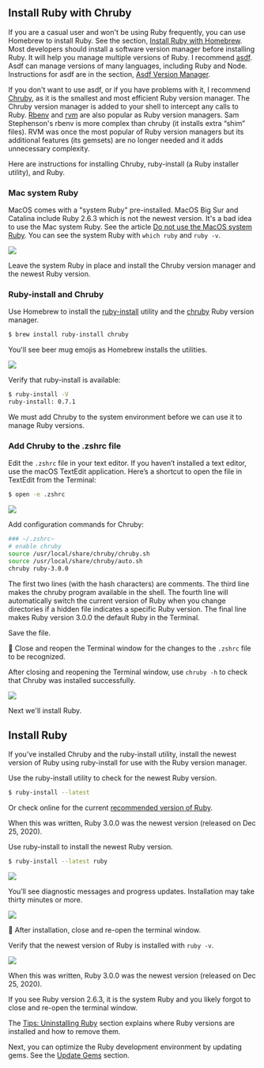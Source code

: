 ## Install Ruby with Chruby

If you are a casual user and won't be using Ruby frequently, you can use Homebrew to install Ruby. See the section, [Install Ruby with Homebrew](/ruby/13.html). Most developers should install a software version manager before installing Ruby. It will help you manage multiple versions of Ruby. I recommend [asdf](https://asdf-vm.com/). Asdf can manage versions of many languages, including Ruby and Node. Instructions for asdf are in the section, [Asdf Version Manager](/ruby/5.html).

If you don't want to use asdf, or if you have problems with it, I recommend [Chruby](https://github.com/postmodern/chruby), as it is the smallest and most efficient Ruby version manager. The Chruby version manager is added to your shell to intercept any calls to Ruby. [Rbenv](https://github.com/sstephenson/rbenv) and [rvm](https://rvm.io/) are also popular as Ruby version managers. Sam Stephenson's rbenv is more complex than chruby (it installs extra “shim” files). RVM was once the most popular of Ruby version managers but its additional features (its gemsets) are no longer needed and it adds unnecessary complexity.

Here are instructions for installing Chruby, ruby-install (a Ruby installer utility), and Ruby.

### Mac system Ruby

MacOS comes with a "system Ruby" pre-installed. MacOS Big Sur and Catalina include Ruby 2.6.3 which is not the newest version. It's a bad idea to use the Mac system Ruby. See the article [Do not use the MacOS system Ruby](/faq/do-not-use-mac-system-ruby/index.html). You can see the system Ruby with `which ruby` and `ruby -v`.

![](/assets/images/ruby/macos-system-ruby.png)

Leave the system Ruby in place and install the Chruby version manager and the newest Ruby version.

### Ruby-install and Chruby

Use Homebrew to install the [ruby-install](https://github.com/postmodern/ruby-install) utility and the [chruby](https://github.com/postmodern/chruby) Ruby version manager.

```bash
$ brew install ruby-install chruby
```

You'll see beer mug emojis as Homebrew installs the utilities.

![](/assets/images/ruby/install-chruby.png)

Verify that ruby-install is available:

```bash
$ ruby-install -V
ruby-install: 0.7.1
```

We must add Chruby to the system environment before we can use it to manage Ruby versions.

### Add Chruby to the .zshrc file

Edit the `.zshrc` file in your text editor. If you haven’t installed a text editor, use the macOS TextEdit application. Here’s a shortcut to open the file in TextEdit from the Terminal:

```bash
$ open -e .zshrc
```

![](/assets/images/ruby/add-chruby-to-zshrc.png)

Add configuration commands for Chruby:

```bash
### ~/.zshrc~
# enable chruby
source /usr/local/share/chruby/chruby.sh
source /usr/local/share/chruby/auto.sh
chruby ruby-3.0.0
```

The first two lines (with the hash characters) are comments. The third line makes the chruby program available in the shell. The fourth line will automatically switch the current version of Ruby when you change directories if a hidden file indicates a specific Ruby version. The final line makes Ruby version 3.0.0 the default Ruby in the Terminal.

Save the file.

🚩 Close and reopen the Terminal window for the changes to the `.zshrc` file to be recognized.

After closing and reopening the Terminal window, use `chruby -h` to check that Chruby was installed successfully.

![](/assets/images/ruby/verify-chruby-installation.png)

Next we'll install Ruby.

## Install Ruby

If you've installed Chruby and the ruby-install utility, install the newest version of Ruby using ruby-install for use with the Ruby version manager.

Use the ruby-install utility to check for the newest Ruby version.

```bash
$ ruby-install --latest
```

Or check online for the current [recommended version of Ruby](http://www.ruby-lang.org/en/downloads/).

When this was written, Ruby 3.0.0 was the newest version (released on Dec 25, 2020).

Use ruby-install to install the newest Ruby version.

```bash
$ ruby-install --latest ruby
```

![](/assets/images/ruby/macos-ruby-install.png)

You’ll see diagnostic messages and progress updates. Installation may take thirty minutes or more.

![](/assets/images/ruby/ruby-install-complete.png)

🚩 After installation, close and re-open the terminal window.

Verify that the newest version of Ruby is installed with `ruby -v`.

![](/assets/images/ruby/verify-ruby-install.png)

When this was written, Ruby 3.0.0 was the newest version (released on Dec 25, 2020).

If you see Ruby version 2.6.3, it is the system Ruby and you likely forgot to close and re-open the terminal window.

The [Tips: Uninstalling Ruby](/ruby/9.html) section explains where Ruby versions are installed and how to remove them.

Next, you can optimize the Ruby development environment by updating gems. See the [Update Gems](/ruby/7.html) section.

